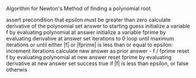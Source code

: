 Algorithm for Newton's Method of finding a polynomial root

assert precondition that epsilon must be greater than zero
calculate derivative of the polynomial
set answer to starting guess
initialize a variable f by evaluating polynomial at answer
initialize a variable fprime by evaluating derivative at answer
set iterations to 0
loop until maximum iterations or until either |f| or
    |fprime| is less than or equal to epsilon:
        increment iterations
        calculate new answer as prior answer - f / fprime
        reset f by evaluating polynomial at new answer
        reset fprime by evaluating derivative at new answer
set success true if |f| is less than epsilon, or false otherwis